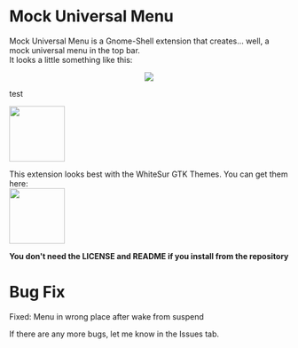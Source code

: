 # Mock Universal Menu
Mock Universal Menu is a Gnome-Shell extension that creates... well, a mock universal menu in the top bar.  
It looks a little something like this:  

<p align="center">
  <img src="https://extensions.gnome.org/extension-data/screenshots/screenshot_4111_SJLlCtx.png">
  
  test
</p>
 
[<img src="https://micheleg.github.io/dash-to-dock/media/get-it-on-ego.png" height="100">](https://extensions.gnome.org/extension/4111/mock-universal-menu/)

This extension looks best with the WhiteSur GTK Themes.  You can get them here:  
[<img src="https://cdn.pling.com/cache/85x85-2/img/6/e/3/0/fada4d24285aea3004c357d630aefdb8653b.png" height = "100">](https://github.com/vinceliuice/WhiteSur-gtk-theme)

**You don't need the LICENSE and README if you install from the repository**


# Bug Fix

Fixed: Menu in wrong place after wake from suspend


If there are any more bugs, let me know in the Issues tab.
